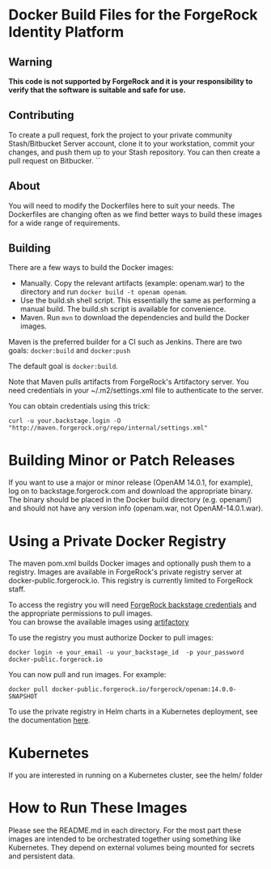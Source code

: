 # Docker Build Files for the ForgeRock Identity Platform

## Warning

**This code is not supported by ForgeRock and it is your responsibility to verify that the software is suitable and safe for use.**

## Contributing 

To create a pull request, fork the project to your private community Stash/Bitbucket 
Server account, clone it to your workstation, commit your changes, and push them
up to your Stash repository. You can then create a pull request on 
Bitbucker.
``

## About

You will need to modify the Dockerfiles here to suit your needs. The Dockerfiles
are changing often as we find better ways to build these images for a wide range
 of requirements. 


## Building

There are a few ways to build the Docker images:

* Manually. Copy the relevant artifacts (example: openam.war) to the directory
and run ```docker build -t openam openam```.
* Use the build.sh shell script. This essentially the same as 
performing a manual build. The build.sh script
is available for convenience. 
* Maven. Run  ``mvn`` to download the dependencies and build the Docker images.

Maven is the preferred builder for a CI such as Jenkins. There are two goals:
`docker:build` and  `docker:push`

The default goal is `docker:build`.

Note that Maven pulls artifacts from ForgeRock's Artifactory server. You need
credentials in your ~/.m2/settings.xml file to authenticate to the server.  

You can obtain credentials using this trick:
```
curl -u your.backstage.login -O "http://maven.forgerock.org/repo/internal/settings.xml" 
```

# Building Minor or Patch Releases

If you want to use a major or minor release (OpenAM 14.0.1, for example), log on to
backstage.forgerock.com and download the appropriate binary. The binary should be
placed in the Docker build directory (e.g. openam/) and should not have any
version info (openam.war, not OpenAM-14.0.1.war).

# Using a Private Docker Registry 

The maven pom.xml builds Docker images and optionally push them to a registry. Images are
available in ForgeRock's private registry server at docker-public.forgerock.io. This registry
is currently limited to ForgeRock staff. 

To access the registry you will need 
[ForgeRock backstage credentials](https://backstage.forgerock.com/login) and the appropriate permissions to pull images.  
You can browse the available images using [artifactory](https://docker-public.forgerock.io/repo/webapp/#/artifacts/browse/tree/General/docker-public) 

To use the registry you must authorize Docker to pull images:

```docker login -e your_email -u your_backstage_id  -p your_password docker-public.forgerock.io```

You can now pull and run images. For example:

```docker pull docker-public.forgerock.io/forgerock/openam:14.0.0-SNAPSHOT```

To use the private registry in Helm charts in a Kubernetes deployment, 
see the documentation [here](https://stash.forgerock.org/projects/DOCKER/repos/fretes/browse). 

# Kubernetes

If you are interested in running on a Kubernetes cluster,
see the helm/ folder

# How to Run These Images

Please see the README.md in each directory. For the most part these images are intended to be
orchestrated together using something like Kubernetes. They depend on external volumes being
mounted for secrets and persistent data.
